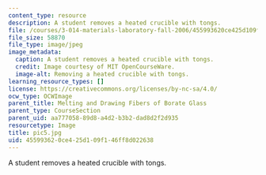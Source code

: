 ```yaml
---
content_type: resource
description: A student removes a heated crucible with tongs.
file: /courses/3-014-materials-laboratory-fall-2006/455993620ce425d109f146ff8d022638_pic5.jpg
file_size: 58870
file_type: image/jpeg
image_metadata:
  caption: A student removes a heated crucible with tongs.
  credit: Image courtesy of MIT OpenCourseWare.
  image-alt: Removing a heated crucible with tongs.
learning_resource_types: []
license: https://creativecommons.org/licenses/by-nc-sa/4.0/
ocw_type: OCWImage
parent_title: Melting and Drawing Fibers of Borate Glass
parent_type: CourseSection
parent_uid: aa777058-89d8-a4d2-b3b2-dad8d2f2d935
resourcetype: Image
title: pic5.jpg
uid: 45599362-0ce4-25d1-09f1-46ff8d022638
---
```

A student removes a heated crucible with tongs.